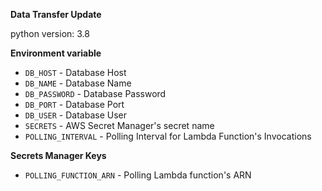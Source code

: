 **Data Transfer Update**

   python version: 3.8

**Environment variable**
 - `DB_HOST` - Database Host
 - `DB_NAME` - Database Name
 - `DB_PASSWORD` - Database Password
 - `DB_PORT` - Database Port
 - `DB_USER` - Database User
 - `SECRETS` - AWS Secret Manager's secret name
 - `POLLING_INTERVAL` - Polling Interval for Lambda Function's Invocations

**Secrets Manager Keys**
 - `POLLING_FUNCTION_ARN` - Polling Lambda function's ARN
